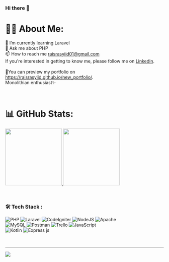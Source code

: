 ### Hi there 👋

# 🙋‍♂️ About Me:
🌱 I’m currently learning Laravel<br>💬 Ask me about PHP<br>📫 How to reach me raisrasyiid01@gmail.com<br>
If you're interested in getting to know me, please follow me on [Linkedin](https://www.linkedin.com/in/ahmadalmachzumi-rr/).<br><br>
📝You can preview my portfolio on https://raisrasyiid.github.io/new_portfolio/. <br>
Monolithian enthusiast✨

<br>

# 📊 GitHub Stats:
<p align="left">
<a href="https://github.com/raisrasyiid">
  <img height="180em" src="https://github-readme-stats-eight-theta.vercel.app/api?username=raisrasyiid&show_icons=true&theme=algolia&include_all_commits=true&count_private=true"/>
  <img height="180em" src="https://github-readme-stats-eight-theta.vercel.app/api/top-langs/?username=raisrasyiid&layout=compact&layout=compact&theme=algolia"/>
</a>
</p>

<br>

### :hammer_and_wrench: Tech Stack :

![PHP](https://img.shields.io/badge/php-%23777BB4.svg?style=for-the-badge&logo=php&logoColor=white) 
![Laravel](https://img.shields.io/badge/laravel-%23FF2D20.svg?style=for-the-badge&logo=laravel&logoColor=white) 
![CodeIgniter](https://img.shields.io/badge/codeigniter-%23FF2D20.svg?style=for-the-badge&logo=codeigniter&logoColor=white) 
![NodeJS](https://img.shields.io/badge/Node.js-43853D?style=for-the-badge&logo=node.js&logoColor=white) 
![Apache](https://img.shields.io/badge/apache-%23D42029.svg?style=for-the-badge&logo=apache&logoColor=white)  
![MySQL](https://img.shields.io/badge/mysql-%2300f.svg?style=for-the-badge&logo=mysql&logoColor=white) 
![Postman](https://img.shields.io/badge/Postman-FF6C37?style=for-the-badge&logo=postman&logoColor=white) 
![Trello](https://img.shields.io/badge/Trello-%23026AA7.svg?style=for-the-badge&logo=Trello&logoColor=white) 
![JavaScript](https://img.shields.io/badge/JavaScript-F7DF1E?style=for-the-badge&logo=javascript&logoColor=black)  
![Kotlin](https://img.shields.io/badge/Kotlin-%23593d88.svg?style=for-the-badge&logo=Kotlin&logoColor=white) 
![Express js](https://img.shields.io/badge/Express-F7DF1E?style=for-the-badge&logo=express&logoColor=black)
<!--
<div>
  <img src="https://github.com/devicons/devicon/blob/master/icons/react/react-original-wordmark.svg" title="React" alt="React" width="40" height="40"/>&nbsp;
   <img src="https://github.com/devicons/devicon/blob/master/icons/php/php-original.svg" title="PHP" alt="PHP" width="40" height="40"/>&nbsp;
  <img src="https://github.com/devicons/devicon/blob/master/icons/css3/css3-plain-wordmark.svg"  title="CSS3" alt="CSS" width="40" height="40"/>&nbsp;
  <img src="https://github.com/devicons/devicon/blob/master/icons/html5/html5-original.svg" title="HTML5" alt="HTML" width="40" height="40"/>&nbsp;
  <img src="https://github.com/devicons/devicon/blob/master/icons/javascript/javascript-original.svg" title="JavaScript" alt="JavaScript" width="40" height="40"/>&nbsp;
  <img src="https://github.com/devicons/devicon/blob/master/icons/mysql/mysql-original-wordmark.svg" title="MySQL"  alt="MySQL" width="40" height="40"/>&nbsp;
  <img src="https://github.com/devicons/devicon/blob/master/icons/nodejs/nodejs-original-wordmark.svg" title="NodeJS" alt="NodeJS" width="40" height="40"/>&nbsp;
  <img src="https://github.com/devicons/devicon/blob/master/icons/git/git-original-wordmark.svg" title="Git" **alt="Git" width="40" height="40"/>
</div>
-->

<!--![React](https://img.shields.io/badge/react-%2320232a.svg?style=for-the-badge&logo=react&logoColor=%2361DAFB) 
![Redux](https://img.shields.io/badge/redux-%23593d88.svg?style=for-the-badge&logo=redux&logoColor=white) -->

<br>

---

[![](https://visitcount.itsvg.in/api?id=raisrasyiid&label=Profile%20Views&color=1&icon=5&pretty=true)](https://visitcount.itsvg.in)

<!--
**raisrasyiid/raisrasyiid** is a ✨ _special_ ✨ repository because its `README.md` (this file) appears on your GitHub profile.

Here are some ideas to get you started:

- 🔭 I’m currently working on ...
- 🌱 I’m currently learning ...
- 👯 I’m looking to collaborate on ...
- 🤔 I’m looking for help with ...
- 💬 Ask me about ...
- 📫 How to reach me: ...
- 😄 Pronouns: ...
- ⚡ Fun fact: ...
-->
